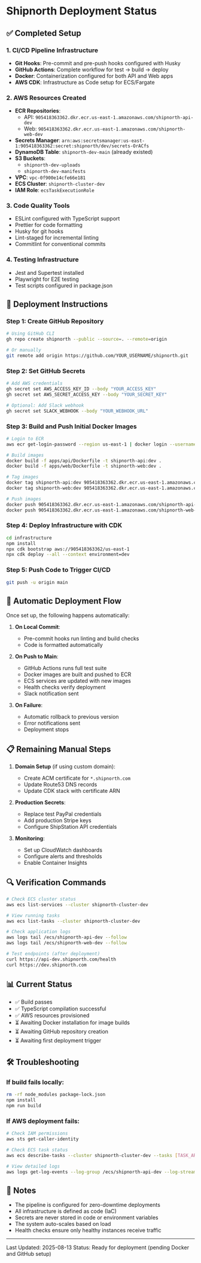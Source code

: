 # Shipnorth Deployment Status

## ✅ Completed Setup

### 1. CI/CD Pipeline Infrastructure
- **Git Hooks**: Pre-commit and pre-push hooks configured with Husky
- **GitHub Actions**: Complete workflow for test → build → deploy
- **Docker**: Containerization configured for both API and Web apps
- **AWS CDK**: Infrastructure as Code setup for ECS/Fargate

### 2. AWS Resources Created
- **ECR Repositories**:
  - API: `905418363362.dkr.ecr.us-east-1.amazonaws.com/shipnorth-api-dev`
  - Web: `905418363362.dkr.ecr.us-east-1.amazonaws.com/shipnorth-web-dev`
- **Secrets Manager**: `arn:aws:secretsmanager:us-east-1:905418363362:secret:shipnorth/dev/secrets-OrACfs`
- **DynamoDB Table**: `shipnorth-dev-main` (already existed)
- **S3 Buckets**:
  - `shipnorth-dev-uploads`
  - `shipnorth-dev-manifests`
- **VPC**: `vpc-0f900e14cfe66e181`
- **ECS Cluster**: `shipnorth-cluster-dev`
- **IAM Role**: `ecsTaskExecutionRole`

### 3. Code Quality Tools
- ESLint configured with TypeScript support
- Prettier for code formatting
- Husky for git hooks
- Lint-staged for incremental linting
- Commitlint for conventional commits

### 4. Testing Infrastructure
- Jest and Supertest installed
- Playwright for E2E testing
- Test scripts configured in package.json

## 🚀 Deployment Instructions

### Step 1: Create GitHub Repository
```bash
# Using GitHub CLI
gh repo create shipnorth --public --source=. --remote=origin

# Or manually
git remote add origin https://github.com/YOUR_USERNAME/shipnorth.git
```

### Step 2: Set GitHub Secrets
```bash
# Add AWS credentials
gh secret set AWS_ACCESS_KEY_ID --body "YOUR_ACCESS_KEY"
gh secret set AWS_SECRET_ACCESS_KEY --body "YOUR_SECRET_KEY"

# Optional: Add Slack webhook
gh secret set SLACK_WEBHOOK --body "YOUR_WEBHOOK_URL"
```

### Step 3: Build and Push Initial Docker Images
```bash
# Login to ECR
aws ecr get-login-password --region us-east-1 | docker login --username AWS --password-stdin 905418363362.dkr.ecr.us-east-1.amazonaws.com

# Build images
docker build -f apps/api/Dockerfile -t shipnorth-api:dev .
docker build -f apps/web/Dockerfile -t shipnorth-web:dev .

# Tag images
docker tag shipnorth-api:dev 905418363362.dkr.ecr.us-east-1.amazonaws.com/shipnorth-api-dev:latest
docker tag shipnorth-web:dev 905418363362.dkr.ecr.us-east-1.amazonaws.com/shipnorth-web-dev:latest

# Push images
docker push 905418363362.dkr.ecr.us-east-1.amazonaws.com/shipnorth-api-dev:latest
docker push 905418363362.dkr.ecr.us-east-1.amazonaws.com/shipnorth-web-dev:latest
```

### Step 4: Deploy Infrastructure with CDK
```bash
cd infrastructure
npm install
npx cdk bootstrap aws://905418363362/us-east-1
npx cdk deploy --all --context environment=dev
```

### Step 5: Push Code to Trigger CI/CD
```bash
git push -u origin main
```

## 🔄 Automatic Deployment Flow

Once set up, the following happens automatically:

1. **On Local Commit**:
   - Pre-commit hooks run linting and build checks
   - Code is formatted automatically

2. **On Push to Main**:
   - GitHub Actions runs full test suite
   - Docker images are built and pushed to ECR
   - ECS services are updated with new images
   - Health checks verify deployment
   - Slack notification sent

3. **On Failure**:
   - Automatic rollback to previous version
   - Error notifications sent
   - Deployment stops

## 📋 Remaining Manual Steps

1. **Domain Setup** (if using custom domain):
   - Create ACM certificate for `*.shipnorth.com`
   - Update Route53 DNS records
   - Update CDK stack with certificate ARN

2. **Production Secrets**:
   - Replace test PayPal credentials
   - Add production Stripe keys
   - Configure ShipStation API credentials

3. **Monitoring**:
   - Set up CloudWatch dashboards
   - Configure alerts and thresholds
   - Enable Container Insights

## 🔍 Verification Commands

```bash
# Check ECS cluster status
aws ecs list-services --cluster shipnorth-cluster-dev

# View running tasks
aws ecs list-tasks --cluster shipnorth-cluster-dev

# Check application logs
aws logs tail /ecs/shipnorth-api-dev --follow
aws logs tail /ecs/shipnorth-web-dev --follow

# Test endpoints (after deployment)
curl https://api-dev.shipnorth.com/health
curl https://dev.shipnorth.com
```

## 📊 Current Status

- ✅ Build passes
- ✅ TypeScript compilation successful
- ✅ AWS resources provisioned
- ⏳ Awaiting Docker installation for image builds
- ⏳ Awaiting GitHub repository creation
- ⏳ Awaiting first deployment trigger

## 🛠 Troubleshooting

### If build fails locally:
```bash
rm -rf node_modules package-lock.json
npm install
npm run build
```

### If AWS deployment fails:
```bash
# Check IAM permissions
aws sts get-caller-identity

# Check ECS task status
aws ecs describe-tasks --cluster shipnorth-cluster-dev --tasks [TASK_ARN]

# View detailed logs
aws logs get-log-events --log-group /ecs/shipnorth-api-dev --log-stream [STREAM_NAME]
```

## 📝 Notes

- The pipeline is configured for zero-downtime deployments
- All infrastructure is defined as code (IaC)
- Secrets are never stored in code or environment variables
- The system auto-scales based on load
- Health checks ensure only healthy instances receive traffic

---

Last Updated: 2025-08-13
Status: Ready for deployment (pending Docker and GitHub setup)
